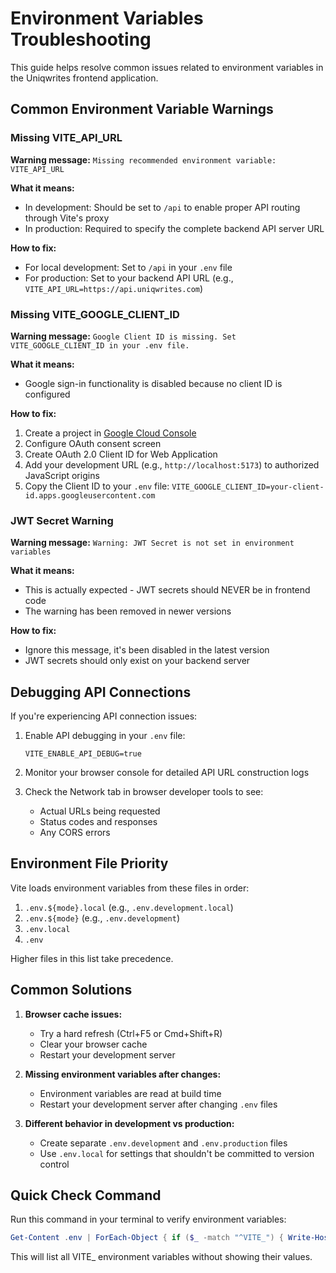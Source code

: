 # Environment Variables Troubleshooting

This guide helps resolve common issues related to environment variables in the Uniqwrites frontend application.

## Common Environment Variable Warnings

### Missing VITE_API_URL

**Warning message:** `Missing recommended environment variable: VITE_API_URL`

**What it means:**
- In development: Should be set to `/api` to enable proper API routing through Vite's proxy
- In production: Required to specify the complete backend API server URL

**How to fix:**
- For local development: Set to `/api` in your `.env` file
- For production: Set to your backend API URL (e.g., `VITE_API_URL=https://api.uniqwrites.com`)

### Missing VITE_GOOGLE_CLIENT_ID

**Warning message:** `Google Client ID is missing. Set VITE_GOOGLE_CLIENT_ID in your .env file.`

**What it means:**
- Google sign-in functionality is disabled because no client ID is configured

**How to fix:**
1. Create a project in [Google Cloud Console](https://console.cloud.google.com/apis/credentials)
2. Configure OAuth consent screen
3. Create OAuth 2.0 Client ID for Web Application
4. Add your development URL (e.g., `http://localhost:5173`) to authorized JavaScript origins
5. Copy the Client ID to your `.env` file: `VITE_GOOGLE_CLIENT_ID=your-client-id.apps.googleusercontent.com`

### JWT Secret Warning

**Warning message:** `Warning: JWT Secret is not set in environment variables`

**What it means:**
- This is actually expected - JWT secrets should NEVER be in frontend code
- The warning has been removed in newer versions

**How to fix:**
- Ignore this message, it's been disabled in the latest version
- JWT secrets should only exist on your backend server

## Debugging API Connections

If you're experiencing API connection issues:

1. Enable API debugging in your `.env` file:
   ```
   VITE_ENABLE_API_DEBUG=true
   ```

2. Monitor your browser console for detailed API URL construction logs

3. Check the Network tab in browser developer tools to see:
   - Actual URLs being requested
   - Status codes and responses
   - Any CORS errors

## Environment File Priority

Vite loads environment variables from these files in order:
1. `.env.${mode}.local` (e.g., `.env.development.local`)
2. `.env.${mode}` (e.g., `.env.development`)
3. `.env.local`
4. `.env`

Higher files in this list take precedence.

## Common Solutions

1. **Browser cache issues:**
   - Try a hard refresh (Ctrl+F5 or Cmd+Shift+R)
   - Clear your browser cache
   - Restart your development server

2. **Missing environment variables after changes:**
   - Environment variables are read at build time
   - Restart your development server after changing `.env` files

3. **Different behavior in development vs production:**
   - Create separate `.env.development` and `.env.production` files
   - Use `.env.local` for settings that shouldn't be committed to version control

## Quick Check Command

Run this command in your terminal to verify environment variables:

```powershell
Get-Content .env | ForEach-Object { if ($_ -match "^VITE_") { Write-Host $_ } }
```

This will list all VITE_ environment variables without showing their values.
